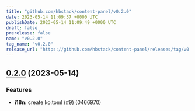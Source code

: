 ```yaml
---
title: "github.com/hbstack/content-panel/v0.2.0"
date: 2023-05-14 11:09:37 +0000 UTC
publishDate: 2023-05-14 11:09:49 +0000 UTC
draft: false
prerelease: false
name: "v0.2.0"
tag_name: "v0.2.0"
release_url: "https://github.com/hbstack/content-panel/releases/tag/v0.2.0"
---
```


## [0.2.0](https://github.com/hbstack/content-panel/compare/v0.1.1...v0.2.0) (2023-05-14)


### Features

* **i18n:** create ko.toml ([#9](https://github.com/hbstack/content-panel/issues/9)) ([0466970](https://github.com/hbstack/content-panel/commit/04669708ee60d19d3d0605a473a48653faa3b72a))
